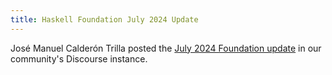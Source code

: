 ```yaml
---
title: Haskell Foundation July 2024 Update
---
```


José Manuel Calderón Trilla posted the <a href='https://discourse.haskell.org/t/haskell-foundation-july-2024-update/10153' target='_blank'>July 2024 Foundation update</a> in our community's Discourse instance.
